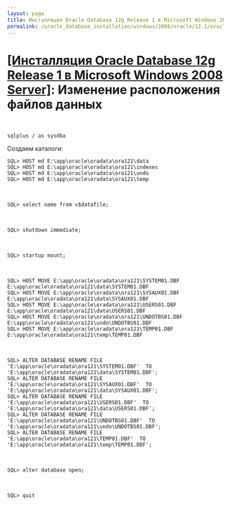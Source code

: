 ```yaml
---
layout: page
title: Инсталляция Oracle Database 12g Release 1 в Microsoft Windows 2008 Server
permalink: /oracle_database_installation/windows/2008/oracle/12.1/oracle-change-default-datafile-location/
---
```


# <a href="/oracle_database_installation/windows/2008/oracle/12.1/">[Инсталляция Oracle Database 12g Release 1 в Microsoft Windows 2008 Server]</a>: Изменение расположения файлов данных

<br/>


	sqlplus / as sysdba

Создаем каталоги:


	SQL> HOST md E:\app\oracle\oradata\ora121\data
	SQL> HOST md E:\app\oracle\oradata\ora121\indexes
	SQL> HOST md E:\app\oracle\oradata\ora121\undo
	SQL> HOST md E:\app\oracle\oradata\ora121\temp

<br/>

	SQL> select name from v$datafile;

<br/>

	SQL> shutdown immediate;

<br/>

    SQL> startup mount;

<br/>

	SQL> HOST MOVE E:\app\oracle\oradata\ora121\SYSTEM01.DBF E:\app\oracle\oradata\ora121\data\SYSTEM01.DBF
	SQL> HOST MOVE E:\app\oracle\oradata\ora121\SYSAUX01.DBF E:\app\oracle\oradata\ora121\data\SYSAUX01.DBF
	SQL> HOST MOVE E:\app\oracle\oradata\ora121\USERS01.DBF E:\app\oracle\oradata\ora121\data\USERS01.DBF
	SQL> HOST MOVE E:\app\oracle\oradata\ora121\UNDOTBS01.DBF E:\app\oracle\oradata\ora121\undo\UNDOTBS01.DBF
	SQL> HOST MOVE E:\app\oracle\oradata\ora121\TEMP01.DBF E:\app\oracle\oradata\ora121\temp\TEMP01.DBF

<br/>


	SQL> ALTER DATABASE RENAME FILE 'E:\app\oracle\oradata\ora121\SYSTEM01.DBF'  TO 'E:\app\oracle\oradata\ora121\data\SYSTEM01.DBF';
	SQL> ALTER DATABASE RENAME FILE 'E:\app\oracle\oradata\ora121\SYSAUX01.DBF'  TO 'E:\app\oracle\oradata\ora121\data\SYSAUX01.DBF';
	SQL> ALTER DATABASE RENAME FILE 'E:\app\oracle\oradata\ora121\USERS01.DBF'  TO 'E:\app\oracle\oradata\ora121\data\USERS01.DBF';
	SQL> ALTER DATABASE RENAME FILE 'E:\app\oracle\oradata\ora121\UNDOTBS01.DBF'  TO 'E:\app\oracle\oradata\ora121\undo\UNDOTBS01.DBF';
	SQL> ALTER DATABASE RENAME FILE 'E:\app\oracle\oradata\ora121\TEMP01.DBF'  TO 'E:\app\oracle\oradata\ora121\temp\TEMP01.DBF';


 <br/>

	SQL> alter database open;

<br/>

	SQL> quit
